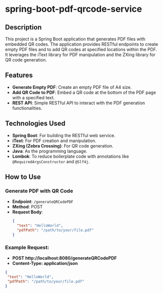 # spring-boot-pdf-qrcode-service

## Description

This project is a Spring Boot application that generates PDF files with embedded QR codes. The application provides
RESTful endpoints to create empty PDF files and to add QR codes at specified locations within the PDF. It leverages the
iText library for PDF manipulation and the ZXing library for QR code generation.

## Features

- **Generate Empty PDF**: Create an empty PDF file of A4 size.
- **Add QR Code to PDF**: Embed a QR code at the bottom of the PDF page with a specified text.
- **REST API**: Simple RESTful API to interact with the PDF generation functionalities.

## Technologies Used

- **Spring Boot**: For building the RESTful web service.
- **iText**: For PDF creation and manipulation.
- **ZXing (Zebra Crossing)**: For QR code generation.
- **Java**: As the programming language.
- **Lombok**: To reduce boilerplate code with annotations like `@RequiredArgsConstructor` and `@Slf4j`.

## How to Use

### Generate PDF with QR Code

- **Endpoint**: `/generateQRCodePDF`
- **Method**: POST
- **Request Body**:
  ```json
  {
    "text": "HelloWorld",
    "pdfPath": "/path/to/your/file.pdf"
  }
   ```

### Example Request:

- **POST http://localhost:8080/generateQRCodePDF**
- **Content-Type: application/json**

 ```json
{
  "text": "HelloWorld",
  "pdfPath": "/path/to/your/file.pdf"
}
```